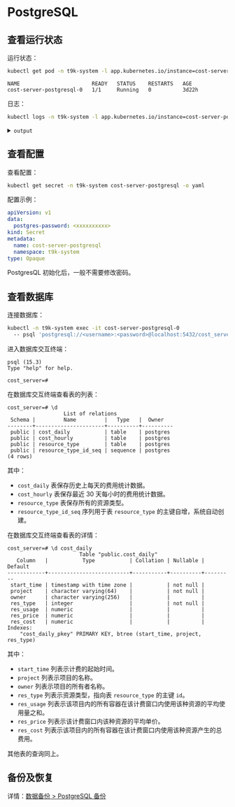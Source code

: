 # PostgreSQL

## 查看运行状态

运行状态：

```bash
kubectl get pod -n t9k-system -l app.kubernetes.io/instance=cost-server-postgresql
```

```
NAME                       READY   STATUS    RESTARTS   AGE
cost-server-postgresql-0   1/1     Running   0          3d22h
```

日志：

```bash
kubectl logs -n t9k-system -l app.kubernetes.io/instance=cost-server-postgresql --tail=100 -f
```

<details><summary><code class="hljs">output</code></summary>

```
postgresql 08:41:49.90
postgresql 08:41:49.91 Welcome to the Bitnami postgresql container
postgresql 08:41:49.92 Subscribe to project updates by watching https://github.com/bitnami/containers
postgresql 08:41:49.92 Submit issues and feature requests at https://github.com/bitnami/containers/issues
postgresql 08:41:49.93
postgresql 08:41:49.98 INFO  ==> ** Starting PostgreSQL setup **
postgresql 08:41:50.01 INFO  ==> Validating settings in POSTGRESQL_* env vars..
postgresql 08:41:50.03 INFO  ==> Cleaning stale /bitnami/postgresql/data/postmaster.pid file
postgresql 08:41:50.04 INFO  ==> Loading custom pre-init scripts...
postgresql 08:41:50.06 INFO  ==> Initializing PostgreSQL database...
postgresql 08:41:50.12 INFO  ==> pg_hba.conf file not detected. Generating it...
postgresql 08:41:50.12 INFO  ==> Generating local authentication configuration
postgresql 08:41:50.17 INFO  ==> Deploying PostgreSQL with persisted data...
postgresql 08:41:50.21 INFO  ==> Configuring replication parameters
postgresql 08:41:50.28 INFO  ==> Configuring fsync
postgresql 08:41:50.30 INFO  ==> Configuring synchronous_replication
postgresql 08:41:50.37 INFO  ==> Loading custom scripts...
postgresql 08:41:50.38 INFO  ==> Enabling remote connections
postgresql 08:41:50.40 INFO  ==> ** PostgreSQL setup finished! **

postgresql 08:41:50.44 INFO  ==> ** Starting PostgreSQL **
2024-05-11 08:41:50.608 GMT [1] LOG:  pgaudit extension initialized
2024-05-11 08:41:50.638 GMT [1] LOG:  starting PostgreSQL 15.3 on x86_64-pc-linux-gnu, compiled by gcc (Debian 10.2.1-6) 10.2.1 20210110, 64-bit
2024-05-11 08:41:50.640 GMT [1] LOG:  listening on IPv4 address "0.0.0.0", port 5432
2024-05-11 08:41:50.640 GMT [1] LOG:  listening on IPv6 address "::", port 5432
2024-05-11 08:41:50.654 GMT [1] LOG:  listening on Unix socket "/tmp/.s.PGSQL.5432"
2024-05-11 08:41:50.733 GMT [96] LOG:  database system was interrupted; last known up at 2024-05-11 08:07:42 GMT
2024-05-11 08:41:50.977 GMT [96] LOG:  database system was not properly shut down; automatic recovery in progress
2024-05-11 08:41:51.136 GMT [96] LOG:  redo starts at 0/AE7EC10
2024-05-11 08:41:51.136 GMT [96] LOG:  invalid record length at 0/AE7ECF8: wanted 24, got 0
2024-05-11 08:41:51.136 GMT [96] LOG:  redo done at 0/AE7ECC0 system usage: CPU: user: 0.00 s, system: 0.00 s, elapsed: 0.00 s
2024-05-11 08:41:51.278 GMT [94] LOG:  checkpoint starting: end-of-recovery immediate wait
2024-05-11 08:41:52.062 GMT [94] LOG:  checkpoint complete: wrote 3 buffers (0.0%); 0 WAL file(s) added, 0 removed, 0 recycled; write=0.002 s, sync=0.183 s, total=0.800 s; sync files=2, longest=0.168 s, average=0.092 s; distance=0 kB, estimate=0 kB
2024-05-11 08:41:52.078 GMT [1] LOG:  database system is ready to accept connections
...
```

</details>

## 查看配置

查看配置：

```bash
kubectl get secret -n t9k-system cost-server-postgresql -o yaml
```

配置示例：

```yaml
apiVersion: v1
data:
  postgres-password: <xxxxxxxxxx>
kind: Secret
metadata:
  name: cost-server-postgresql
  namespace: t9k-system
type: Opaque
```

PostgresQL 初始化后，一般不需要修改密码。

## 查看数据库

连接数据库：

```bash
kubectl -n t9k-system exec -it cost-server-postgresql-0
  -- psql 'postgresql://<username>:<password>@localhost:5432/cost_server'
```

进入数据库交互终端：

```
psql (15.3)
Type "help" for help.

cost_server=#
```

在数据库交互终端查看表的列表：

```
cost_server=# \d
                  List of relations
 Schema |         Name         |   Type   |  Owner
--------+----------------------+----------+----------
 public | cost_daily           | table    | postgres
 public | cost_hourly          | table    | postgres
 public | resource_type        | table    | postgres
 public | resource_type_id_seq | sequence | postgres
(4 rows)
```

其中：

* `cost_daily` 表保存历史上每天的费用统计数据。
* `cost_hourly` 表保存最近 30 天每小时的费用统计数据。
* `resource_type` 表保存所有的资源类型。
* `resource_type_id_seq` 序列用于表 `resource_type` 的主键自增，系统自动创建。

在数据库交互终端查看表的详情：

```
cost_server=# \d cost_daily
                       Table "public.cost_daily"
   Column   |           Type           | Collation | Nullable | Default
------------+--------------------------+-----------+----------+---------
 start_time | timestamp with time zone |           | not null |
 project    | character varying(64)    |           | not null |
 owner      | character varying(256)   |           |          |
 res_type   | integer                  |           | not null |
 res_usage  | numeric                  |           |          |
 res_price  | numeric                  |           |          |
 res_cost   | numeric                  |           |          |
Indexes:
    "cost_daily_pkey" PRIMARY KEY, btree (start_time, project, res_type)
```

其中：

* `start_time` 列表示计费的起始时间。
* `project` 列表示项目的名称。
* `owner` 列表示项目的所有者名称。
* `res_type` 列表示资源类型，指向表 `resource_type` 的主键 `id`。
* `res_usage` 列表示该项目内的所有容器在该计费窗口内使用该种资源的平均使用量之和。
* `res_price` 列表示该计费窗口内该种资源的平均单价。
* `res_cost` 列表示该项目内的所有容器在该计费窗口内使用该种资源产生的总费用。

其他表的查询同上。

## 备份及恢复

详情：[数据备份 > PostgreSQL 备份](../data-backup/postgres-backup.md)
